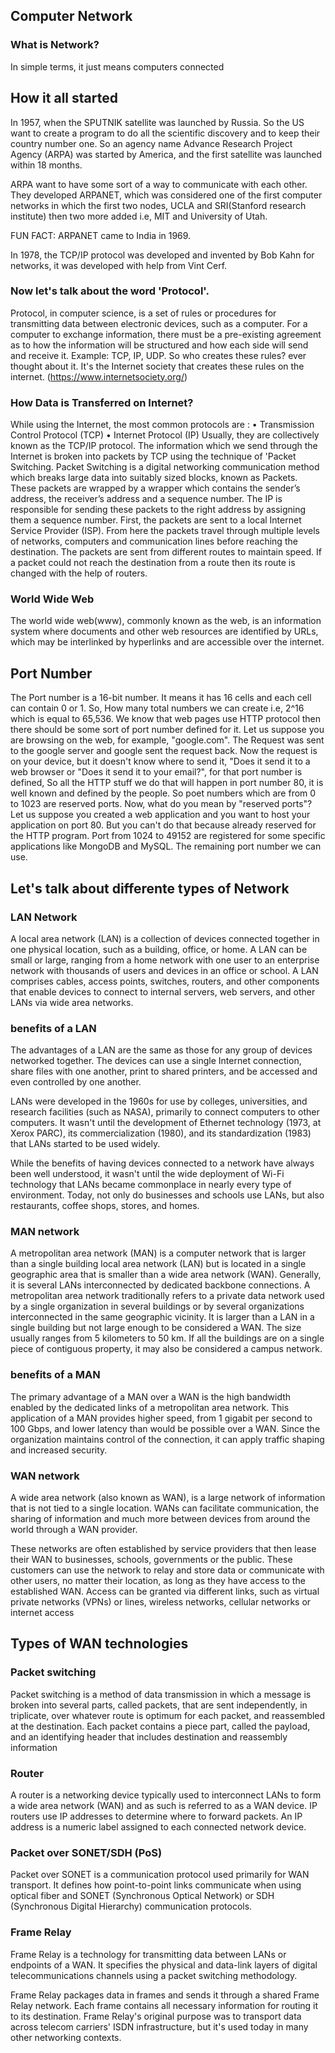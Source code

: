 ## Computer Network

### What is Network?
In simple terms, it just means computers connected

## How it all started
In 1957, when the SPUTNIK satellite was launched by Russia. So the US want to create a program to do all the scientific discovery and to keep their country number one. So an agency name Advance Research Project Agency (ARPA) was started by America, and the first satellite was launched within 18 months.

ARPA want to have some sort of a way to communicate with each other. They developed ARPANET, which was considered one of the first computer networks in which the first two nodes, UCLA and SRI(Stanford research institute) then two more added i.e, MIT and University of Utah.

FUN FACT: ARPANET came to India in 1969.

In 1978, the TCP/IP protocol was developed and invented by Bob Kahn for networks, it was developed with help from Vint Cerf.

### Now let's talk about the word 'Protocol'.
Protocol, in computer science, is a set of rules or procedures for transmitting data between electronic devices, such as a computer. For a computer to exchange information, there must be a pre-existing agreement as to how the information will be structured and how each side will send and receive it.
Example: TCP, IP, UDP.
So who creates these rules? ever thought about it.
It's the Internet society that creates these rules on the internet. (https://www.internetsociety.org/)

### How Data is Transferred on Internet?
While using the Internet, the most common protocols are :
• Transmission Control Protocol (TCP)
• Internet Protocol (IP)
Usually, they are collectively known as the TCP/IP protocol.
The information which we send through the Internet is broken into packets by TCP using the technique of 'Packet Switching.
Packet Switching is a digital networking communication method which breaks large data into suitably sized blocks, known as Packets.
These packets are wrapped by a wrapper which contains the sender’s address, the receiver’s address and a sequence number.
The IP is responsible for sending these packets to the right address by assigning them a sequence number.
First, the packets are sent to a local Internet Service Provider (ISP).
From here the packets travel through multiple levels of networks, computers and communication lines before reaching the destination.
The packets are sent from different routes to maintain speed.
If a packet could not reach the destination from a route then its route is changed with the help of routers.

### World Wide Web
The world wide web(www), commonly known as the web, is an information system where documents and other web resources are identified by URLs, which may be interlinked by hyperlinks and are accessible over the internet.

## Port Number
The Port number is a 16-bit number. It means it has 16 cells and each cell can contain 0 or 1. So, How many total numbers we can create i.e, 2^16 which is equal to 65,536. We know that web pages use HTTP protocol then there should be some sort of port number defined for it. Let us suppose you are browsing on the web, for example, "google.com".
The Request was sent to the google server and google sent the request back. Now the request is on your device, but it doesn't know where to send it, "Does it send it to a web browser or "Does it send it to your email?", for that port number is defined, So all the HTTP stuff we do that will happen in port number 80, it is well known and defined by the people. So poet numbers which are from 0 to 1023 are reserved ports. Now, what do you mean by "reserved ports"?
Let us suppose you created a web application and you want to host your application on port 80. But you can't do that because already reserved for the HTTP program. Port from 1024 to 49152 are registered for some specific applications like MongoDB and MySQL. The remaining port number we can use.

## Let's talk about differente types of Network

### LAN Network
A local area network (LAN) is a collection of devices connected together in one physical location, such as a building, office, or home. A LAN can be small or large, ranging from a home network with one user to an enterprise network with thousands of users and devices in an office or school.
A LAN comprises cables, access points, switches, routers, and other components that enable devices to connect to internal servers, web servers, and other LANs via wide area networks.

### benefits of a LAN
The advantages of a LAN are the same as those for any group of devices networked together. The devices can use a single Internet connection, share files with one another, print to shared printers, and be accessed and even controlled by one another.

LANs were developed in the 1960s for use by colleges, universities, and research facilities (such as NASA), primarily to connect computers to other computers. It wasn't until the development of Ethernet technology (1973, at Xerox PARC), its commercialization (1980), and its standardization (1983) that LANs started to be used widely.

While the benefits of having devices connected to a network have always been well understood, it wasn't until the wide deployment of Wi-Fi technology that LANs became commonplace in nearly every type of environment. Today, not only do businesses and schools use LANs, but also restaurants, coffee shops, stores, and homes.

### MAN network
A metropolitan area network (MAN) is a computer network that is larger than a single building local area network (LAN) but is located in a single geographic area that is smaller than a wide area network (WAN). Generally, it is several LANs interconnected by dedicated backbone connections.
A metropolitan area network traditionally refers to a private data network used by a single organization in several buildings or by several organizations interconnected in the same geographic vicinity. It is larger than a LAN in a single building but not large enough to be considered a WAN. The size usually ranges from 5 kilometers to 50 km. If all the buildings are on a single piece of contiguous property, it may also be considered a campus network.

### benefits of a MAN
The primary advantage of a MAN over a WAN is the high bandwidth enabled by the dedicated links of a metropolitan area network. This application of a MAN provides higher speed, from 1 gigabit per second to 100 Gbps, and lower latency than would be possible over a WAN. Since the organization maintains control of the connection, it can apply traffic shaping and increased security.

### WAN network
A wide area network (also known as WAN), is a large network of information that is not tied to a single location. WANs can facilitate communication, the sharing of information and much more between devices from around the world through a WAN provider.

These networks are often established by service providers that then lease their WAN to businesses, schools, governments or the public. These customers can use the network to relay and store data or communicate with other users, no matter their location, as long as they have access to the established WAN. Access can be granted via different links, such as virtual private networks (VPNs) or lines, wireless networks, cellular networks or internet access

## Types of WAN technologies

### Packet switching
Packet switching is a method of data transmission in which a message is broken into several parts, called packets, that are sent independently, in triplicate, over whatever route is optimum for each packet, and reassembled at the destination. Each packet contains a piece part, called the payload, and an identifying header that includes destination and reassembly information

### Router
A router is a networking device typically used to interconnect LANs to form a wide area network (WAN) and as such is referred to as a WAN device. IP routers use IP addresses to determine where to forward packets. An IP address is a numeric label assigned to each connected network device.

### Packet over SONET/SDH (PoS)
Packet over SONET is a communication protocol used primarily for WAN transport. It defines how point-to-point links communicate when using optical fiber and SONET (Synchronous Optical Network) or SDH (Synchronous Digital Hierarchy) communication protocols.

### Frame Relay
Frame Relay is a technology for transmitting data between LANs or endpoints of a WAN. It specifies the physical and data-link layers of digital telecommunications channels using a packet switching methodology.

Frame Relay packages data in frames and sends it through a shared Frame Relay network. Each frame contains all necessary information for routing it to its destination. Frame Relay's original purpose was to transport data across telecom carriers' ISDN infrastructure, but it's used today in many other networking contexts.
